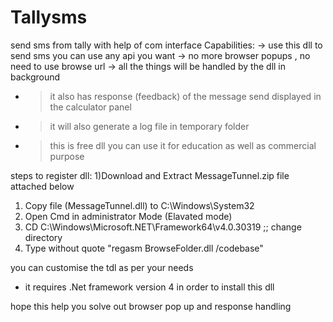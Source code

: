 # Tallysms
send sms from tally with help of com interface
Capabilities:
-> use this dll to send sms you can use any api you want
-> no more browser popups , no need to use browse url
-> all the things will be handled by the dll in background
- >it also has response (feedback) of the message send displayed in the calculator panel
- >it will also generate a log file in temporary folder
- >this is free dll you can use it for education as well as commercial purpose

steps to register dll:
1)Download and Extract MessageTunnel.zip file attached below
1. Copy file (MessageTunnel.dll) to C:\Windows\System32
2. Open Cmd in administrator Mode (Elavated mode)
3. CD C:\Windows\Microsoft.NET\Framework64\v4.0.30319 ;; change directory
4. Type without quote "regasm BrowseFolder.dll /codebase"

you can customise the tdl as per your needs

* it requires .Net framework version 4 in order to install this dll

hope this help you solve out browser pop up and response handling
